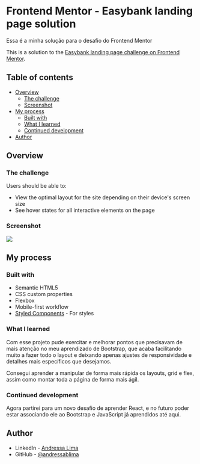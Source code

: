 # Frontend Mentor - Easybank landing page solution

Essa é a minha solução para o desafio do Frontend Mentor

This is a solution to the [Easybank landing page challenge on Frontend Mentor](https://www.frontendmentor.io/challenges/easybank-landing-page-WaUhkoDN). 

## Table of contents

- [Overview](#overview)
  - [The challenge](#the-challenge)
  - [Screenshot](#screenshot)
- [My process](#my-process)
  - [Built with](#built-with)
  - [What I learned](#what-i-learned)
  - [Continued development](#continued-development)
- [Author](#author)


## Overview

### The challenge

Users should be able to:

- View the optimal layout for the site depending on their device's screen size
- See hover states for all interactive elements on the page

### Screenshot

![](./screenshot.jpg)

## My process

### Built with

- Semantic HTML5 
- CSS custom properties
- Flexbox
- Mobile-first workflow
- [Styled Components](https://styled-components.com/) - For styles

### What I learned

Com esse projeto pude exercitar e melhorar pontos que precisavam de mais atenção no meu aprendizado de Bootstrap, que acaba facilitando muito a fazer todo o layout e deixando apenas ajustes de responsividade e detalhes mais específicos que desejamos. 

Consegui aprender a manipular de forma mais rápida os layouts, grid e flex, assim como montar toda a página de forma mais ágil. 


### Continued development

Agora partirei para um novo desafio de aprender React, e no futuro poder estar associando ele ao Bootstrap e JavaScript já aprendidos até aqui. 

## Author

- LinkedIn - [Andressa Lima](https://www.linkedin.com/in/andressablima/)
- GitHub - [@andressablima](https://github.com/andressablima)

